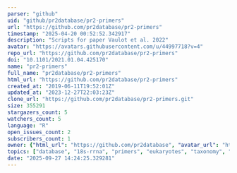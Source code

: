 ```yaml
---
parser: "github"
uid: "github/pr2database/pr2-primers"
url: "https://github.com/pr2database/pr2-primers"
timestamp: "2025-04-20 00:52:52.342917"
description: "Scripts for paper Vaulot et al. 2022"
avatar: "https://avatars.githubusercontent.com/u/44997718?v=4"
repo_url: "https://github.com/pr2database/pr2-primers"
doi: "10.1101/2021.01.04.425170"
name: "pr2-primers"
full_name: "pr2database/pr2-primers"
html_url: "https://github.com/pr2database/pr2-primers"
created_at: "2019-06-11T19:52:01Z"
updated_at: "2023-12-27T22:03:23Z"
clone_url: "https://github.com/pr2database/pr2-primers.git"
size: 355291
stargazers_count: 5
watchers_count: 5
language: "R"
open_issues_count: 2
subscribers_count: 1
owner: {"html_url": "https://github.com/pr2database", "avatar_url": "https://avatars.githubusercontent.com/u/44997718?v=4", "login": "pr2database", "type": "Organization"}
topics: ["database", "18s-rrna", "primers", "eukaryotes", "taxonomy", "metabarcoding"]
date: "2025-09-27 14:24:25.329281"
---
```

